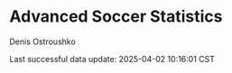 # Advanced Soccer Statistics
Denis Ostroushko

<!-- gfm -->

Last successful data update: 2025-04-02 10:16:01 CST
